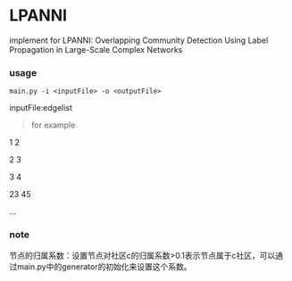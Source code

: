 # LPANNI
implement for LPANNI: Overlapping Community Detection Using Label Propagation in Large-Scale Complex Networks


### usage
`main.py -i <inputFile> -o <outputFile>`

inputFile:edgelist
>for example

1 2

2 3

3 4

23 45

...

### note
节点的归属系数：设置节点对社区c的归属系数>0.1表示节点属于c社区，可以通过main.py中的generator的初始化来设置这个系数。
